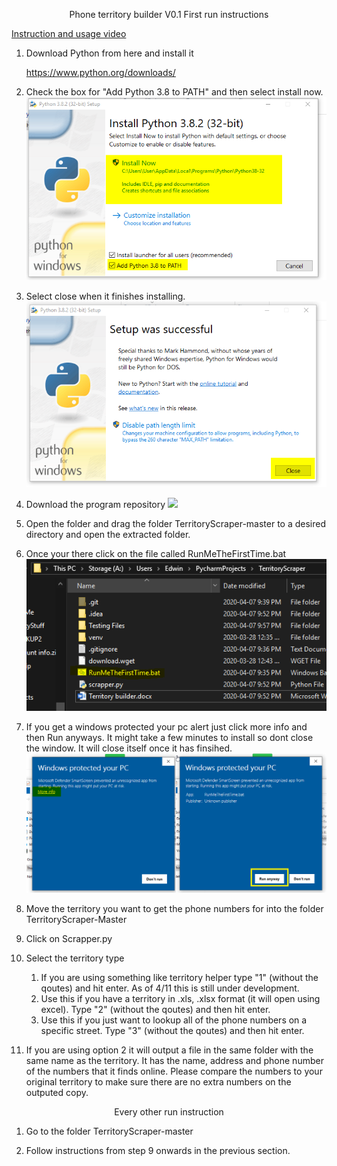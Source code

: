 <p align="center">
Phone territory builder V0.1
First run instructions
</p>

[Instruction and usage video](https://www.youtube.com/watch?v=ka7IaEH2qXY)


1.	Download Python from here and install it

	https://www.python.org/downloads/

2.	Check the box for "Add Python 3.8 to PATH" and then select install now.
	![](Images/1Python.png)

3.	Select close when it finishes installing.
	![](Images/2Python.png)

4.	Download the program repository
	![](Images/4Github)

5.	Open the folder and drag the folder TerritoryScraper-master to a desired directory and open the extracted folder.


6.	Once your there click on the file called RunMeTheFirstTime.bat
	 ![](Images/6BatFile.png)

7.	If you get a windows protected your pc alert just click more info and then Run anyways. It might take a few minutes to install so dont close the window. It will close itself once it has finsihed.
	![](Images/7Windows_defender.png)

8.	Move the territory you want to get the phone numbers for into the folder TerritoryScraper-Master

9.	Click on Scrapper.py

10.	Select the territory type
	1. If you are using something like territory helper type "1" (without the qoutes) and hit enter. As of 4/11 this is still under development.
	2. Use this if you have a territory in .xls, .xlsx format (it will open using excel). Type "2" (without the qoutes) and then hit enter.
	3. Use this if you just want to lookup all of the phone numbers on a specific street. Type "3" (without the qoutes) and then hit enter.

11.	If you are using option 2 it will output a file in the same folder with the same name as the territory. It has the name, address and phone number of the numbers that it finds online. Please compare the numbers to your original territory to make sure there are no extra numbers on the outputed copy.


<p align="center">
Every other run instruction
</p>

1.	Go to the folder TerritoryScraper-master
	
2.	Follow instructions from step 9 onwards in the previous section.
 
